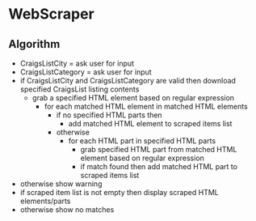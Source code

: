 # WebScraper

## Algorithm

- CraigsListCity = ask user for input
- CraigsListCategory = ask user for input
- if CraigsListCity and CraigsListCategory are valid then download specified CraigsList listing contents
  - grab a specified HTML element based on regular expression
    - for each matched HTML element in matched HTML elements
      - if no specified HTML parts then
        - add matched HTML element to scraped items list
      - otherwise
        - for each HTML part in specified HTML parts
          - grab specified HTML part from matched HTML element based on regular expression
          - if match found then add matched HTML part to scraped items list
- otherwise show warning
- if scraped item list is not empty then display scraped HTML elements/parts
- otherwise show no matches
